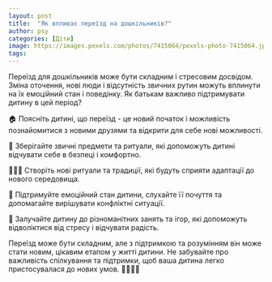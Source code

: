 ```yaml
---
layout: post
title:  "Як впливає переїзд на дошкільників?"
author: psy
categories: [Діти]
image: https://images.pexels.com/photos/7415064/pexels-photo-7415064.jpeg?auto=compress&cs=tinysrgb&fit=crop&h=627&w=1200
tags: 
---
```


Переїзд для дошкільників може бути складним і стресовим досвідом. Зміна оточення, нові люди і відсутність звичних рутин можуть вплинути на їх емоційний стан і поведінку. Як батькам важливо підтримувати дитину в цей період?

🏠 Поясніть дитині, що переїзд - це новий початок і можливість познайомитися з новими друзями та відкрити для себе нові можливості.

🧸 Зберігайте звичні предмети та ритуали, які допоможуть дитині відчувати себе в безпеці і комфортно.

👩‍👧‍👦 Створіть нові ритуали та традиції, які будуть сприяти адаптації до нового середовища.

🧠 Підтримуйте емоційний стан дитини, слухайте її почуття та допомагайте вирішувати конфліктні ситуації.

🎨 Залучайте дитину до різноманітних занять та ігор, які допоможуть відволіктися від стресу і відчувати радість.

Переїзд може бути складним, але з підтримкою та розумінням він може стати новим, цікавим етапом у житті дитини. Не забувайте про важливість спілкування та підтримки, щоб ваша дитина легко пристосувалася до нових умов. 🌱👧🏼🧠


